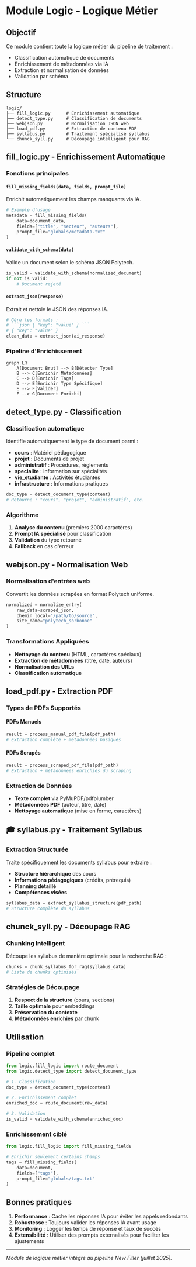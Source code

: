 # Module Logic - Logique Métier

## Objectif

Ce module contient toute la logique métier du pipeline de traitement :
- Classification automatique de documents
- Enrichissement de métadonnées via IA
- Extraction et normalisation de données
- Validation par schéma

## Structure

```
logic/
├── fill_logic.py      # Enrichissement automatique
├── detect_type.py     # Classification de documents
├── webjson.py         # Normalisation JSON web
├── load_pdf.py        # Extraction de contenu PDF
├── syllabus.py        # Traitement spécialisé syllabus
└── chunck_syll.py     # Découpage intelligent pour RAG
```

## fill_logic.py - Enrichissement Automatique

### Fonctions principales

#### `fill_missing_fields(data, fields, prompt_file)`
Enrichit automatiquement les champs manquants via IA.

```python
# Exemple d'usage
metadata = fill_missing_fields(
    data=document_data,
    fields=["title", "secteur", "auteurs"],
    prompt_file="globals/metadata.txt"
)
```

#### `validate_with_schema(data)`
Valide un document selon le schéma JSON Polytech.

```python
is_valid = validate_with_schema(normalized_document)
if not is_valid:
    # Document rejeté
```

#### `extract_json(response)`
Extrait et nettoie le JSON des réponses IA.

```python
# Gère les formats :
# ```json { "key": "value" } ```
# { "key": "value" }
clean_data = extract_json(ai_response)
```

### Pipeline d'Enrichissement
```mermaid
graph LR
    A[Document Brut] --> B[Détecter Type]
    B --> C[Enrichir Métadonnées]
    C --> D[Enrichir Tags]
    D --> E[Enrichir Type Spécifique]
    E --> F[Valider]
    F --> G[Document Enrichi]
```

## detect_type.py - Classification

### Classification automatique
Identifie automatiquement le type de document parmi :
- **cours** : Matériel pédagogique
- **projet** : Documents de projet
- **administratif** : Procédures, règlements
- **specialite** : Information sur spécialités
- **vie_etudiante** : Activités étudiantes
- **infrastructure** : Informations pratiques

```python
doc_type = detect_document_type(content)
# Retourne : "cours", "projet", "administratif", etc.
```

### Algorithme
1. **Analyse du contenu** (premiers 2000 caractères)
2. **Prompt IA spécialisé** pour classification
3. **Validation** du type retourné
4. **Fallback** en cas d'erreur

## webjson.py - Normalisation Web

### Normalisation d'entrées web
Convertit les données scrapées en format Polytech uniforme.

```python
normalized = normalize_entry(
    raw_data=scraped_json,
    chemin_local="/path/to/source",
    site_name="polytech_sorbonne"
)
```

### Transformations Appliquées
- **Nettoyage du contenu** (HTML, caractères spéciaux)
- **Extraction de métadonnées** (titre, date, auteurs)
- **Normalisation des URLs**
- **Classification automatique**

## load_pdf.py - Extraction PDF

### Types de PDFs Supportés

#### PDFs Manuels
```python
result = process_manual_pdf_file(pdf_path)
# Extraction complète + métadonnées basiques
```

#### PDFs Scrapés
```python
result = process_scraped_pdf_file(pdf_path)
# Extraction + métadonnées enrichies du scraping
```

### Extraction de Données
- **Texte complet** via PyMuPDF/pdfplumber
- **Métadonnées PDF** (auteur, titre, date)
- **Nettoyage automatique** (mise en forme, caractères)

## 🎓 syllabus.py - Traitement Syllabus

### Extraction Structurée
Traite spécifiquement les documents syllabus pour extraire :
- **Structure hiérarchique** des cours
- **Informations pédagogiques** (crédits, prérequis)
- **Planning détaillé**
- **Compétences visées**

```python
syllabus_data = extract_syllabus_structure(pdf_path)
# Structure complète du syllabus
```

## chunck_syll.py - Découpage RAG

### Chunking Intelligent
Découpe les syllabus de manière optimale pour la recherche RAG :

```python
chunks = chunk_syllabus_for_rag(syllabus_data)
# Liste de chunks optimisés
```

### Stratégies de Découpage
1. **Respect de la structure** (cours, sections)
2. **Taille optimale** pour embeddings
3. **Préservation du contexte** 
4. **Métadonnées enrichies** par chunk

## Utilisation

### Pipeline complet
```python
from logic.fill_logic import route_document
from logic.detect_type import detect_document_type

# 1. Classification
doc_type = detect_document_type(content)

# 2. Enrichissement complet
enriched_doc = route_document(raw_data)

# 3. Validation
is_valid = validate_with_schema(enriched_doc)
```

### Enrichissement ciblé
```python
from logic.fill_logic import fill_missing_fields

# Enrichir seulement certains champs
tags = fill_missing_fields(
    data=document,
    fields=["tags"],
    prompt_file="globals/tags.txt"
)
```

## Bonnes pratiques

1. **Performance** : Cache les réponses IA pour éviter les appels redondants
2. **Robustesse** : Toujours valider les réponses IA avant usage
3. **Monitoring** : Logger les temps de réponse et taux de succès
4. **Extensibilité** : Utiliser des prompts externalisés pour faciliter les ajustements

---
*Module de logique métier intégré au pipeline New Filler (juillet 2025).*
